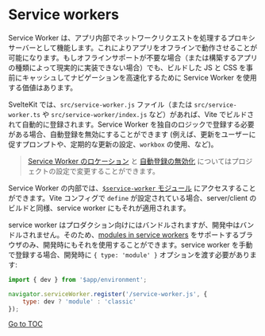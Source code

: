 
# Service workers


Service Worker は、アプリ内部でネットワークリクエストを処理するプロキシサーバーとして機能します。これによりアプリをオフラインで動作させることが可能になります。もしオフラインサポートが不要な場合（または構築するアプリの種類によって現実的に実装できない場合）でも、ビルドした JS と CSS を事前にキャッシュしてナビゲーションを高速化するために Service Worker を使用する価値はあります。

SvelteKit では、`src/service-worker.js` ファイル（または `src/service-worker.ts` や `src/service-worker/index.js` など）があれば、Vite でビルドされて自動的に登録されます。Service Worker を独自のロジックで登録する必要がある場合、自動登録を無効にすることができます (例えば、更新をユーザーに促すプロンプトや、定期的な更新の設定、`workbox` の使用、など)。

> [Service Worker のロケーション](../50-api-reference/10-configuration.html#files) と [自動登録の無効化](../50-api-reference/10-configuration.html#serviceworker) についてはプロジェクトの設定で変更することができます。

Service Worker の内部では、[`$service-worker` モジュール](../50-api-reference/30-modules.html#$service-worker) にアクセスすることができます。Vite コンフィグで `define` が設定されている場合、server/client のビルドと同様、service worker にもそれが適用されます。

service worker はプロダクション向けにはバンドルされますが、開発中はバンドルされません。そのため、[modules in service workers](https://web.dev/es-modules-in-sw) をサポートするブラウザのみ、開発時にもそれを使用することができます。service worker を手動で登録する場合、開発時に `{ type: 'module' }` オプションを渡す必要があります:

```js
import { dev } from '$app/environment';

navigator.serviceWorker.register('/service-worker.js', {
	type: dev ? 'module' : 'classic'
});
```
<span style='float: footnote;'><a href="../../index.html#toc">Go to TOC</a></span>
